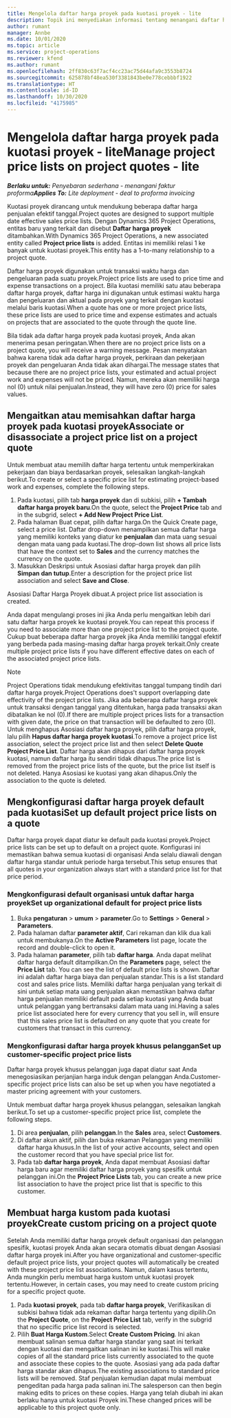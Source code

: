 ```yaml
---
title: Mengelola daftar harga proyek pada kuotasi proyek - lite
description: Topik ini menyediakan informasi tentang menangani daftar harga proyek di kuotasi. (Sales)
author: rumant
manager: Annbe
ms.date: 10/01/2020
ms.topic: article
ms.service: project-operations
ms.reviewer: kfend
ms.author: rumant
ms.openlocfilehash: 2ff830c63f7acf4cc23ac75d44afa9c3553b8724
ms.sourcegitcommit: 625878bf48ea530f3381843be0e778cebbbf1922
ms.translationtype: HT
ms.contentlocale: id-ID
ms.lasthandoff: 10/30/2020
ms.locfileid: "4175985"
---
```

# <a name="manage-project-price-lists-on-project-quotes---lite"></a><span data-ttu-id="5acb8-104">Mengelola daftar harga proyek pada kuotasi proyek - lite</span><span class="sxs-lookup"><span data-stu-id="5acb8-104">Manage project price lists on project quotes - lite</span></span>

<span data-ttu-id="5acb8-105">_**Berlaku untuk:** Penyebaran sederhana - menangani faktur proforma_</span><span class="sxs-lookup"><span data-stu-id="5acb8-105">_**Applies To:** Lite deployment - deal to proforma invoicing_</span></span>

<span data-ttu-id="5acb8-106">Kuotasi proyek dirancang untuk mendukung beberapa daftar harga penjualan efektif tanggal.</span><span class="sxs-lookup"><span data-stu-id="5acb8-106">Project quotes are designed to support multiple date effective sales price lists.</span></span> <span data-ttu-id="5acb8-107">Dengan Dynamics 365 Project Operations, entitas baru yang terkait dan disebut **Daftar harga proyek** ditambahkan.</span><span class="sxs-lookup"><span data-stu-id="5acb8-107">With Dynamics 365 Project Operations, a new associated entity called **Project price lists** is added.</span></span> <span data-ttu-id="5acb8-108">Entitas ini memiliki relasi 1 ke banyak untuk kuotasi proyek.</span><span class="sxs-lookup"><span data-stu-id="5acb8-108">This entity has a 1-to-many relationship to a project quote.</span></span>

<span data-ttu-id="5acb8-109">Daftar harga proyek digunakan untuk transaksi waktu harga dan pengeluaran pada suatu proyek.</span><span class="sxs-lookup"><span data-stu-id="5acb8-109">Project price lists are used to price time and expense transactions on a project.</span></span> <span data-ttu-id="5acb8-110">Bila kuotasi memiliki satu atau beberapa daftar harga proyek, daftar harga ini digunakan untuk estimasi waktu harga dan pengeluaran dan aktual pada proyek yang terkait dengan kuotasi melalui baris kuotasi.</span><span class="sxs-lookup"><span data-stu-id="5acb8-110">When a quote has one or more project price lists, these price lists are used to price time and expense estimates and actuals on projects that are associated to the quote through the quote line.</span></span>

<span data-ttu-id="5acb8-111">Bila tidak ada daftar harga proyek pada kuotasi proyek, Anda akan menerima pesan peringatan.</span><span class="sxs-lookup"><span data-stu-id="5acb8-111">When there are no project price lists on a project quote, you will receive a warning message.</span></span> <span data-ttu-id="5acb8-112">Pesan menyatakan bahwa karena tidak ada daftar harga proyek, perkiraan dan pekerjaan proyek dan pengeluaran Anda tidak akan dihargai.</span><span class="sxs-lookup"><span data-stu-id="5acb8-112">The message states that because there are no project price lists, your estimated and actual project work and expenses will not be priced.</span></span> <span data-ttu-id="5acb8-113">Namun, mereka akan memiliki harga nol (0) untuk nilai penjualan.</span><span class="sxs-lookup"><span data-stu-id="5acb8-113">Instead, they will have zero (0) price for sales values.</span></span>

## <a name="associate-or-disassociate-a-project-price-list-on-a-project-quote"></a><span data-ttu-id="5acb8-114">Mengaitkan atau memisahkan daftar harga proyek pada kuotasi proyek</span><span class="sxs-lookup"><span data-stu-id="5acb8-114">Associate or disassociate a project price list on a project quote</span></span>

<span data-ttu-id="5acb8-115">Untuk membuat atau memilih daftar harga tertentu untuk memperkirakan pekerjaan dan biaya berdasarkan proyek, selesaikan langkah-langkah berikut.</span><span class="sxs-lookup"><span data-stu-id="5acb8-115">To create or select a specific price list for estimating project-based work and expenses, complete the following steps.</span></span>

1. <span data-ttu-id="5acb8-116">Pada kuotasi, pilih tab **harga proyek** dan di subkisi, pilih **+ Tambah daftar harga proyek baru**.</span><span class="sxs-lookup"><span data-stu-id="5acb8-116">On the quote, select the **Project Price** tab and in the subgrid, select **+ Add New Project Price List**.</span></span>
2. <span data-ttu-id="5acb8-117">Pada halaman Buat cepat, pilih daftar harga.</span><span class="sxs-lookup"><span data-stu-id="5acb8-117">On the Quick Create page, select a price list.</span></span> <span data-ttu-id="5acb8-118">Daftar drop-down menampilkan semua daftar harga yang memiliki konteks yang diatur ke **penjualan** dan mata uang sesuai dengan mata uang pada kuotasi.</span><span class="sxs-lookup"><span data-stu-id="5acb8-118">The drop-down list shows all price lists that have the context set to **Sales** and the currency matches the currency on the quote.</span></span>
4. <span data-ttu-id="5acb8-119">Masukkan Deskripsi untuk Asosiasi daftar harga proyek dan pilih **Simpan dan tutup**.</span><span class="sxs-lookup"><span data-stu-id="5acb8-119">Enter a description for the project price list association and select **Save and Close**.</span></span>

<span data-ttu-id="5acb8-120">Asosiasi Daftar Harga Proyek dibuat.</span><span class="sxs-lookup"><span data-stu-id="5acb8-120">A project price list association is created.</span></span>

<span data-ttu-id="5acb8-121">Anda dapat mengulangi proses ini jika Anda perlu mengaitkan lebih dari satu daftar harga proyek ke kuotasi proyek.</span><span class="sxs-lookup"><span data-stu-id="5acb8-121">You can repeat this process if you need to associate more than one project price list to the project quote.</span></span> <span data-ttu-id="5acb8-122">Cukup buat beberapa daftar harga proyek jika Anda memiliki tanggal efektif yang berbeda pada masing-masing daftar harga proyek terkait.</span><span class="sxs-lookup"><span data-stu-id="5acb8-122">Only create multiple project price lists if you have different effective dates on each of the associated project price lists.</span></span>

> [!NOTE]
> <span data-ttu-id="5acb8-123">Project Operations tidak mendukung efektivitas tanggal tumpang tindih dari daftar harga proyek.</span><span class="sxs-lookup"><span data-stu-id="5acb8-123">Project Operations does't support overlapping date effectivity of the project price lists.</span></span> <span data-ttu-id="5acb8-124">Jika ada beberapa daftar harga proyek untuk transaksi dengan tanggal yang ditentukan, harga pada transaksi akan dibatalkan ke nol (0).</span><span class="sxs-lookup"><span data-stu-id="5acb8-124">If there are multiple project prices lists for a transaction with given date, the price on that transaction will be defaulted to zero (0).</span></span>
<span data-ttu-id="5acb8-125">Untuk menghapus Asosiasi daftar harga proyek, pilih daftar harga proyek, lalu pilih **Hapus daftar harga proyek kuotasi**.</span><span class="sxs-lookup"><span data-stu-id="5acb8-125">To remove a project price list association, select the project price list and then select **Delete Quote Project Price List**.</span></span> <span data-ttu-id="5acb8-126">Daftar harga akan dihapus dari daftar harga proyek kuotasi, namun daftar harga itu sendiri tidak dihapus.</span><span class="sxs-lookup"><span data-stu-id="5acb8-126">The price list is removed from the project price lists of the quote, but the price list itself is not deleted.</span></span> <span data-ttu-id="5acb8-127">Hanya Asosiasi ke kuotasi yang akan dihapus.</span><span class="sxs-lookup"><span data-stu-id="5acb8-127">Only the association to the quote is deleted.</span></span>

## <a name="set-up-default-project-price-lists-on-a-quote"></a><span data-ttu-id="5acb8-128">Mengkonfigurasi daftar harga proyek default pada kuotasi</span><span class="sxs-lookup"><span data-stu-id="5acb8-128">Set up default project price lists on a quote</span></span>

<span data-ttu-id="5acb8-129">Daftar harga proyek dapat diatur ke default pada kuotasi proyek.</span><span class="sxs-lookup"><span data-stu-id="5acb8-129">Project price lists can be set up to default on a project quote.</span></span> <span data-ttu-id="5acb8-130">Konfigurasi ini memastikan bahwa semua kuotasi di organisasi Anda selalu diawali dengan daftar harga standar untuk periode harga tersebut.</span><span class="sxs-lookup"><span data-stu-id="5acb8-130">This setup ensures that all quotes in your organization always start with a standard price list for that price period.</span></span>

### <a name="set-up-organizational-default-for-project-price-lists"></a><span data-ttu-id="5acb8-131">Mengkonfigurasi default organisasi untuk daftar harga proyek</span><span class="sxs-lookup"><span data-stu-id="5acb8-131">Set up organizational default for project price lists</span></span>

1. <span data-ttu-id="5acb8-132">Buka **pengaturan** > **umum** > **parameter**.</span><span class="sxs-lookup"><span data-stu-id="5acb8-132">Go to **Settings** > **General** > **Parameters**.</span></span>
2. <span data-ttu-id="5acb8-133">Pada halaman daftar **parameter aktif**, Cari rekaman dan klik dua kali untuk membukanya.</span><span class="sxs-lookup"><span data-stu-id="5acb8-133">On the **Active Parameters** list page, locate the record and double-click to open it.</span></span> 
3. <span data-ttu-id="5acb8-134">Pada halaman **parameter**, pilih tab **daftar harga**. Anda dapat melihat daftar harga default ditampilkan.</span><span class="sxs-lookup"><span data-stu-id="5acb8-134">On the **Parameters** page, select the **Price List** tab. You can see the list of default price lists is shown.</span></span> <span data-ttu-id="5acb8-135">Daftar ini adalah daftar harga biaya dan penjualan standar.</span><span class="sxs-lookup"><span data-stu-id="5acb8-135">This is a list standard cost and sales price lists.</span></span> <span data-ttu-id="5acb8-136">Memiliki daftar harga penjualan yang terkait di sini untuk setiap mata uang penjualan akan memastikan bahwa daftar harga penjualan memiliki default pada setiap kuotasi yang Anda buat untuk pelanggan yang bertransaksi dalam mata uang ini.</span><span class="sxs-lookup"><span data-stu-id="5acb8-136">Having a sales price list associated here for every currency that you sell in, will ensure that this sales price list is defaulted on any quote that you create for customers that transact in this currency.</span></span>

### <a name="set-up-customer-specific-project-price-lists"></a><span data-ttu-id="5acb8-137">Mengkonfigurasi daftar harga proyek khusus pelanggan</span><span class="sxs-lookup"><span data-stu-id="5acb8-137">Set up customer-specific project price lists</span></span>

<span data-ttu-id="5acb8-138">Daftar harga proyek khusus pelanggan juga dapat diatur saat Anda menegosiasikan perjanjian harga induk dengan pelanggan Anda.</span><span class="sxs-lookup"><span data-stu-id="5acb8-138">Customer-specific project price lists can also be set up when you have negotiated a master pricing agreement with your customers.</span></span>

<span data-ttu-id="5acb8-139">Untuk membuat daftar harga proyek khusus pelanggan, selesaikan langkah berikut.</span><span class="sxs-lookup"><span data-stu-id="5acb8-139">To set up a customer-specific project price list, complete the following steps.</span></span>

1. <span data-ttu-id="5acb8-140">Di area **penjualan**, pilih **pelanggan**.</span><span class="sxs-lookup"><span data-stu-id="5acb8-140">In the **Sales** area, select **Customers**.</span></span>
2. <span data-ttu-id="5acb8-141">Di daftar akun aktif, pilih dan buka rekaman Pelanggan yang memiliki daftar harga khusus.</span><span class="sxs-lookup"><span data-stu-id="5acb8-141">In the list of your active accounts, select and open the customer record that you have special price list for.</span></span>
3. <span data-ttu-id="5acb8-142">Pada tab **daftar harga proyek**, Anda dapat membuat Asosiasi daftar harga baru agar memiliki daftar harga proyek yang spesifik untuk pelanggan ini.</span><span class="sxs-lookup"><span data-stu-id="5acb8-142">On the **Project Price Lists** tab, you can create a new price list association to have the project price list that is specific to this customer.</span></span>

## <a name="create-custom-pricing-on-a-project-quote"></a><span data-ttu-id="5acb8-143">Membuat harga kustom pada kuotasi proyek</span><span class="sxs-lookup"><span data-stu-id="5acb8-143">Create custom pricing on a project quote</span></span>

<span data-ttu-id="5acb8-144">Setelah Anda memiliki daftar harga proyek default organisasi dan pelanggan spesifik, kuotasi proyek Anda akan secara otomatis dibuat dengan Asosiasi daftar harga proyek ini.</span><span class="sxs-lookup"><span data-stu-id="5acb8-144">After you have organizational and customer-specific default project price lists, your project quotes will automatically be created with these project price list associations.</span></span> <span data-ttu-id="5acb8-145">Namun, dalam kasus tertentu, Anda mungkin perlu membuat harga kustom untuk kuotasi proyek tertentu.</span><span class="sxs-lookup"><span data-stu-id="5acb8-145">However, in certain cases, you may need to create custom pricing for a specific project quote.</span></span> 

1. <span data-ttu-id="5acb8-146">Pada **kuotasi proyek**, pada tab **daftar harga proyek**, Verifikasikan di subkisi bahwa tidak ada rekaman daftar harga tertentu yang dipilih.</span><span class="sxs-lookup"><span data-stu-id="5acb8-146">On the **Project Quote**, on the **Project Price List** tab, verify in the subgrid that no specific price list record is selected.</span></span>
2. <span data-ttu-id="5acb8-147">Pilih **Buat Harga Kustom**.</span><span class="sxs-lookup"><span data-stu-id="5acb8-147">Select **Create Custom Pricing**.</span></span> <span data-ttu-id="5acb8-148">Ini akan membuat salinan semua daftar harga standar yang saat ini terkait dengan kuotasi dan mengaitkan salinan ini ke kuotasi.</span><span class="sxs-lookup"><span data-stu-id="5acb8-148">This will make copies of all the standard price lists currently associated to the quote and associate these copies to the quote.</span></span> <span data-ttu-id="5acb8-149">Asosiasi yang ada pada daftar harga standar akan dihapus.</span><span class="sxs-lookup"><span data-stu-id="5acb8-149">The existing associations to standard price lists will be removed.</span></span> <span data-ttu-id="5acb8-150">Staf penjualan kemudian dapat mulai membuat pengeditan pada harga pada salinan ini.</span><span class="sxs-lookup"><span data-stu-id="5acb8-150">The salesperson can then begin making edits to prices on these copies.</span></span> <span data-ttu-id="5acb8-151">Harga yang telah diubah ini akan berlaku hanya untuk kuotasi Proyek ini.</span><span class="sxs-lookup"><span data-stu-id="5acb8-151">These changed prices will be applicable to this project quote only.</span></span>
